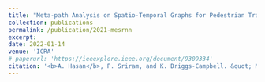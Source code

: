 ```yaml
---
title: "Meta-path Analysis on Spatio-Temporal Graphs for Pedestrian Trajectory Prediction"
collection: publications
permalink: /publication/2021-mesrnn
excerpt: 
date: 2022-01-14
venue: 'ICRA'
# paperurl: 'https://ieeexplore.ieee.org/document/9309334'
citation: '<b>A. Hasan</b>, P. Sriram, and K. Driggs-Campbell. &quot; Meta-path Analysis on Spatio-Temporal Graphs for Pedestrian Trajectory Prediction &quot; <i>IEEE International Conference on Robotics and Automation</i>, Under Review, 2022'
---
```

